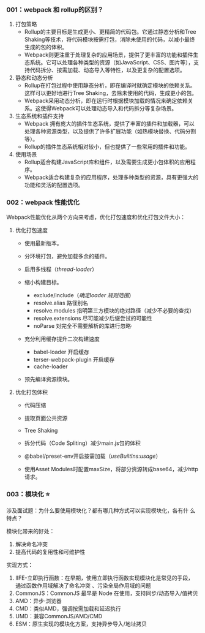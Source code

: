### 001：webpack 和 rollup的区别？

1. 打包策略
   - Rollup的主要目标是生成更小、更精简的代码包。它通过静态分析和Tree Shaking等技术，将代码模块按需打包，消除未使用的代码，以减小最终生成的包的体积。
   - Webpack则更注重于处理复杂的应用场景，提供了更丰富的功能和插件生态系统。它可以处理各种类型的资源（如JavaScript、CSS、图片等），支持代码拆分、按需加载、动态导入等特性，以及更复杂的配置选项。
2. 静态和动态分析
   - Rollup在打包过程中使用静态分析，即在编译时就确定模块的依赖关系。这样可以更好地进行Tree Shaking，去除未使用的代码，生成更小的包。
   - Webpack采用动态分析，即在运行时根据模块加载的情况来确定依赖关系。这使得Webpack可以处理动态导入和代码拆分等复杂场景。
3. 生态系统和插件支持
   - Webpack 拥有庞大的插件生态系统，提供了丰富的插件和加载器，可以处理各种资源类型，以及提供了许多扩展功能（如热模块替换、代码分割等）。
   - Rollup的插件生态系统相对较小，但也提供了一些常用的插件和功能。
4. 使用场景
   - Rollup适合构建JavaScript库和组件，以及需要生成更小包体积的应用程序。
   - Webpack适合构建复杂的应用程序，处理多种类型的资源，具有更强大的功能和灵活的配置选项。

### 002：webpack 性能优化

Webpack性能优化从两个方向来考虑，优化打包速度和优化打包文件大小：

1. 优化打包速度

   - 使用最新版本。

   - 分环境打包，避免加载多余的插件。
   - 启用多线程（*thread-loader*）
   - 缩小构建目标。
     - exclude/include（*确定loader 规则范围*）
     - resolve.alias 路径别名
     - resolve.modules 指明第三方模块的绝对路径（减少不必要的查找）
     - resolve.extensions 尽可能减少后缀尝试的可能性
     - noParse 对完全不需要解析的库进行忽略·
   - 充分利用缓存提升二次构建速度
     - babel-loader 开启缓存
     - terser-webpack-plugin 开启缓存
     - cache-loader
   - 预先编译资源模块。

2. 优化打包体积

   - 代码压缩
   - 提取页面公共资源

   - Tree Shaking
   - 拆分代码（Code Spliting）减少main.js包的体积
   - @babel/preset-env开启按需加载（*useBuiltIns:usage*）
   - 使用Asset Modules时配置maxSize，将部分资源转成base64，减少http请求。

### 003：模块化 ⭐️

涉及面试题：为什么要使用模块化？都有哪几种方式可以实现模块化，各有什 么特点？

模块化带来的好处：

1. 解决命名冲突
2. 提高代码的复用性和可维护性

实现方式：

1. IIFE-立即执行函数：在早期，使用立即执行函数实现模块化是常见的手段， 通过函数作用域解决了命名冲突 、污染全局作用域的问题
2. CommonJS：CommonJS 最早是 Node 在使用，支持同步/动态导入/值拷贝
3. AMD：异步·浏览器
4. CMD：类似AMD，强调按需加载和延迟执行
5. UMD：兼容CommonJS/AMD/CMD
6. ESM：原生实现的模块化方案，支持异步导入/地址拷贝